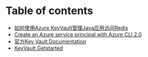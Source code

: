# Table of contents

* [如何使用Azure KeyVault管理Java应用访问Redis](README.md)
* [Create an Azure service principal with Azure CLI 2.0](https://docs.microsoft.com/en-us/cli/azure/create-an-azure-service-principal-azure-cli?toc=%2Fazure%2Fazure-resource-manager%2Ftoc.json&view=azure-cli-latest#create-a-service-principal-with-a-self-signed-certificate)
* [官方Key Vault Documentation](https://docs.microsoft.com/en-us/azure/key-vault/)
* [KeyVault Getstarted](keyvault-getstarted.md)

